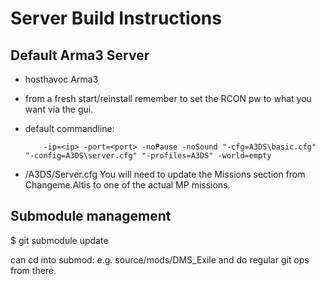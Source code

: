 # Server Build Instructions

## Default Arma3 Server

* hosthavoc Arma3
* from a fresh start/reinstall
  remember to set the RCON pw to what you want via the gui.

* default commandline:

          -ip=<ip> -port=<port> -noPause -noSound "-cfg=A3DS\basic.cfg" "-config=A3DS\server.cfg" "-profiles=A3DS" -world=empty

* /A3DS/Server.cfg
You will need to update the Missions section from Changeme.Altis to one of the actual MP missions.

## Submodule management

$ git submodule update

can cd into submod: e.g. source/mods/DMS_Exile and do regular git ops from there.

